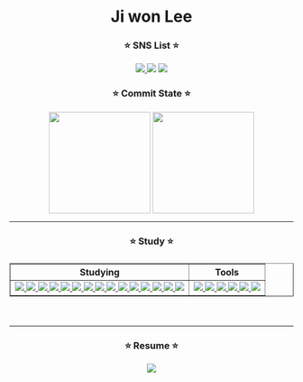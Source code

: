 <div align="center">
 <h1>Ji won Lee</h1>
 <h3>⭐ SNS List ⭐</h3>
 <a href="https://coddingjiwon.tistory.com/" target="_blank"><img src="https://img.shields.io/badge/Tistory-248BFB?style=flat-square&logo=Thingiverse&logoColor=white"/> </a>
 <a href="https://www.instagram.com/ji._.onee/" target="_blank"><img src="https://img.shields.io/badge/instargram-E4405F?style=flat-square&logo=Instagram&logoColor=white"/></a>
 <a href="mailto:kusa1230@naver.com" target="_blank"><img src="https://img.shields.io/badge/Email-03C75A?style=flat-square&logo=Naver&logoColor=white"/></a>

 <h3>⭐ Commit State ⭐</h3>
 <img src="https://github-readme-stats.vercel.app/api?username=jiwonman&show_icons=true&theme=transparent" align="center" style="height:180px" />
 <img align="center" style="height:180px" src="https://github-readme-stats.vercel.app/api/top-langs/?username=jiwonman&layout=compact" />
 <hr>
 <h3>⭐ Study ⭐<h3>
 <table border="1">
  <thead>
   <tr>
    <th>Studying</th>
    <th>Tools</th>
   </tr>
  </thead>
  <tbody>
   <td>
    <a href="https://coddingjiwon.tistory.com/" target="_blank"><img src="https://img.shields.io/badge/Nodejs-339933?style=flat-square&logo=Node.js&logoColor=white"/> </a><a href="https://coddingjiwon.tistory.com/" target="_blank"><img src="https://img.shields.io/badge/React-61DAFB?style=flat-square&logo=React&logoColor=black"/> </a><a href="https://coddingjiwon.tistory.com/" target="_blank"><img src="https://img.shields.io/badge/NVIDIA-76B900?style=flat-square&logo=NVIDIA&logoColor=white"/> </a><a href="https://coddingjiwon.tistory.com/" target="_blank"><img src="https://img.shields.io/badge/python-3776AB?style=flat-square&logo=python&logoColor=white"/> </a><a href="https://coddingjiwon.tistory.com/" target="_blank"><img src="https://img.shields.io/badge/HTML5-E34F26?style=flat-square&logo=HTML5&logoColor=white"/> </a><a href="https://coddingjiwon.tistory.com/" target="_blank"><img src="https://img.shields.io/badge/Nodejs-339933?style=flat-square&logo=Node.js&logoColor=white"/> </a><a href="https://coddingjiwon.tistory.com/" target="_blank"><img src="https://img.shields.io/badge/Yolo-00FFFF?style=flat-square&logo=Yolo&logoColor=black"/> </a><a href="https://coddingjiwon.tistory.com/" target="_blank"><img src="https://img.shields.io/badge/CSS-1572B6?style=flat-square&logo=CSS3&logoColor=white"/> </a><a href="https://coddingjiwon.tistory.com/" target="_blank"><img src="https://img.shields.io/badge/MySQL-4479A1?style=flat-square&logo=MySQL&logoColor=white"/> </a><a href="https://coddingjiwon.tistory.com/" target="_blank"><img src="https://img.shields.io/badge/NPM-CB3837?style=flat-square&logo=npm&logoColor=white"/> </a><a href="https://coddingjiwon.tistory.com/" target="_blank"><img src="https://img.shields.io/badge/Spring Boot-6DB33F?style=flat-square&logo=Spring Boot&logoColor=white"/> </a><a href="https://coddingjiwon.tistory.com/" target="_blank"><img src="https://img.shields.io/badge/JavaScript-F7Df1E?style=flat-square&logo=JavaScript&logoColor=black"/> </a><a href="https://coddingjiwon.tistory.com/" target="_blank"><img src="https://img.shields.io/badge/Java-007396?style=flat-square&logo=Java&logoColor=white"/> </a><a href="https://coddingjiwon.tistory.com/" target="_blank"><img src="https://img.shields.io/badge/Raspberry Pi-A22846?style=flat-square&logo=Raspberry Pi&logoColor=white"/> </a><a href="https://coddingjiwon.tistory.com/" target="_blank"><img src="https://img.shields.io/badge/Passport-34E27A?style=flat-square&logo=Passport&logoColor=white"/> </a>
   </td>
   <td>
    <a href="https://coddingjiwon.tistory.com/" target="_blank"><img src="https://img.shields.io/badge/Visual Studio Code-007ACC?style=flat-square&logo=Visual Studio Code&logoColor=white"/> </a><a href="https://coddingjiwon.tistory.com/" target="_blank"><img src="https://img.shields.io/badge/Intellij IDEA-000000?style=flat-square&logo=Intellij IDEA&logoColor=white"/> </a><a href="https://coddingjiwon.tistory.com/" target="_blank"><img src="https://img.shields.io/badge/Jupyter-F37626?style=flat-square&logo=Jupyter&logoColor=white"/> </a><a href="https://coddingjiwon.tistory.com/" target="_blank"><img src="https://img.shields.io/badge/Notion-000000?style=flat-square&logo=Notion&logoColor=white"/> </a><a href="https://coddingjiwon.tistory.com/" target="_blank"><img src="https://img.shields.io/badge/Git-F05032?style=flat-square&logo=Git&logoColor=white"/> </a><a href="https://coddingjiwon.tistory.com/" target="_blank"><img src="https://img.shields.io/badge/Postman-FF6C37?style=flat-square&logo=Postman&logoColor=white"/> </a>
   </td>
  </tbody>
 </table>
 <br>
 <hr>
  <h3>⭐ Resume ⭐</h3>
  <a href="https://www.notion.so/coddingjiwon/c5996885da8f4195973ae271c6782d5f" target="_blank"><img src="https://img.shields.io/badge/portfolio-181717?style=flat-square&logo=Notion&logoColor=white"/> </a>
</div>
